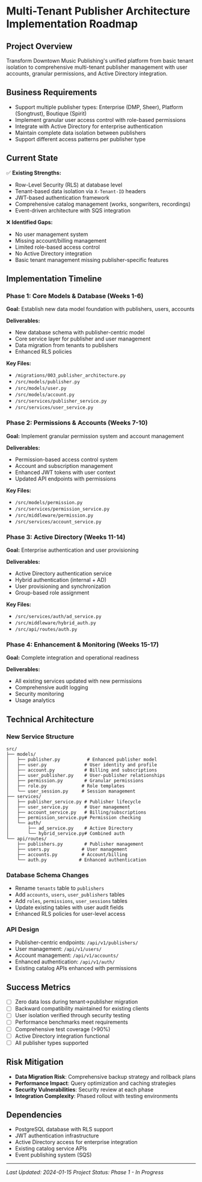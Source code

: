 # Multi-Tenant Publisher Architecture Implementation Roadmap

## Project Overview
Transform Downtown Music Publishing's unified platform from basic tenant isolation to comprehensive multi-tenant publisher management with user accounts, granular permissions, and Active Directory integration.

## Business Requirements
- Support multiple publisher types: Enterprise (DMP, Sheer), Platform (Songtrust), Boutique (Spirit)
- Implement granular user access control with role-based permissions
- Integrate with Active Directory for enterprise authentication
- Maintain complete data isolation between publishers
- Support different access patterns per publisher type

## Current State
✅ **Existing Strengths:**
- Row-Level Security (RLS) at database level
- Tenant-based data isolation via `X-Tenant-ID` headers  
- JWT-based authentication framework
- Comprehensive catalog management (works, songwriters, recordings)
- Event-driven architecture with SQS integration

❌ **Identified Gaps:**
- No user management system
- Missing account/billing management  
- Limited role-based access control
- No Active Directory integration
- Basic tenant management missing publisher-specific features

## Implementation Timeline

### Phase 1: Core Models & Database (Weeks 1-6)
**Goal:** Establish new data model foundation with publishers, users, accounts

**Deliverables:**
- New database schema with publisher-centric model
- Core service layer for publisher and user management
- Data migration from tenants to publishers
- Enhanced RLS policies

**Key Files:**
- `/migrations/003_publisher_architecture.py`
- `/src/models/publisher.py`
- `/src/models/user.py` 
- `/src/models/account.py`
- `/src/services/publisher_service.py`
- `/src/services/user_service.py`

### Phase 2: Permissions & Accounts (Weeks 7-10)
**Goal:** Implement granular permission system and account management

**Deliverables:**
- Permission-based access control system
- Account and subscription management
- Enhanced JWT tokens with user context
- Updated API endpoints with permissions

**Key Files:**
- `/src/models/permission.py`
- `/src/services/permission_service.py`
- `/src/middleware/permission.py`
- `/src/services/account_service.py`

### Phase 3: Active Directory (Weeks 11-14)
**Goal:** Enterprise authentication and user provisioning

**Deliverables:**
- Active Directory authentication service
- Hybrid authentication (internal + AD)
- User provisioning and synchronization
- Group-based role assignment

**Key Files:**
- `/src/services/auth/ad_service.py`
- `/src/middleware/hybrid_auth.py`
- `/src/api/routes/auth.py`

### Phase 4: Enhancement & Monitoring (Weeks 15-17)
**Goal:** Complete integration and operational readiness

**Deliverables:**
- All existing services updated with new permissions
- Comprehensive audit logging
- Security monitoring
- Usage analytics

## Technical Architecture

### New Service Structure
```
src/
├── models/
│   ├── publisher.py          # Enhanced publisher model
│   ├── user.py              # User identity and profile
│   ├── account.py           # Billing and subscriptions
│   ├── user_publisher.py    # User-publisher relationships
│   ├── permission.py        # Granular permissions
│   ├── role.py             # Role templates
│   └── user_session.py     # Session management
├── services/
│   ├── publisher_service.py # Publisher lifecycle
│   ├── user_service.py      # User management
│   ├── account_service.py   # Billing/subscriptions
│   ├── permission_service.py# Permission checking
│   └── auth/
│       ├── ad_service.py    # Active Directory
│       └── hybrid_service.py# Combined auth
└── api/routes/
    ├── publishers.py        # Publisher management
    ├── users.py            # User management
    ├── accounts.py         # Account/billing
    └── auth.py            # Enhanced authentication
```

### Database Schema Changes
- Rename `tenants` table to `publishers`
- Add `accounts`, `users`, `user_publishers` tables
- Add `roles`, `permissions`, `user_sessions` tables
- Update existing tables with user audit fields
- Enhanced RLS policies for user-level access

### API Design
- Publisher-centric endpoints: `/api/v1/publishers/`
- User management: `/api/v1/users/`
- Account management: `/api/v1/accounts/`
- Enhanced authentication: `/api/v1/auth/`
- Existing catalog APIs enhanced with permissions

## Success Metrics
- [ ] Zero data loss during tenant→publisher migration
- [ ] Backward compatibility maintained for existing clients
- [ ] User isolation verified through security testing
- [ ] Performance benchmarks meet requirements
- [ ] Comprehensive test coverage (>90%)
- [ ] Active Directory integration functional
- [ ] All publisher types supported

## Risk Mitigation
- **Data Migration Risk**: Comprehensive backup strategy and rollback plans
- **Performance Impact**: Query optimization and caching strategies
- **Security Vulnerabilities**: Security review at each phase
- **Integration Complexity**: Phased rollout with testing environments

## Dependencies
- PostgreSQL database with RLS support
- JWT authentication infrastructure
- Active Directory access for enterprise integration
- Existing catalog service APIs
- Event publishing system (SQS)

---
*Last Updated: 2024-01-15*
*Project Status: Phase 1 - In Progress*